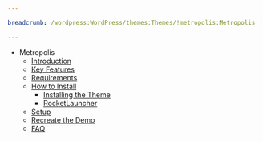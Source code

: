 ```yaml
---

breadcrumb: /wordpress:WordPress/themes:Themes/!metropolis:Metropolis

---
```


* Metropolis
    * [Introduction]()
    * [Key Features](INDEX.md#key-features)
    * [Requirements](INDEX.md#requirements)
    * [How to Install](../../start/themes.md#how-to-install)
    	* [Installing the Theme](../../start/themes.md#installing-the-theme)
    	* [RocketLauncher](../../start/themes.md#rocketlauncher)
    * [Setup](rokstock_use.md)
    * [Recreate the Demo](demo.md)
    * [FAQ](faq.md)
